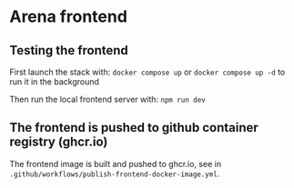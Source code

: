 # Arena frontend

## Testing the frontend

First launch the stack with: `docker compose up`
or `docker compose up -d` to run it in the background

Then run the local frontend server with: `npm run dev`

## The frontend is pushed to github container registry (ghcr.io)

The frontend image is built and pushed to ghcr.io, see in `.github/workflows/publish-frontend-docker-image.yml`.